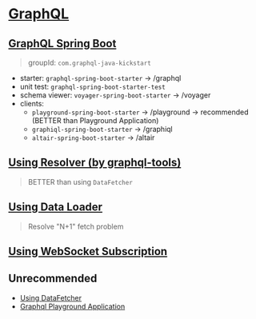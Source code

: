 # [GraphQL](https://graphql.github.io/learn/)

## [GraphQL Spring Boot](https://github.com/graphql-java-kickstart/graphql-spring-boot)

> groupId: `com.graphql-java-kickstart`

- starter: `graphql-spring-boot-starter` -> /graphql
- unit test: `graphql-spring-boot-starter-test`
- schema viewer: `voyager-spring-boot-starter` -> /voyager
- clients:
    - `playground-spring-boot-starter` -> /playground -> recommended (BETTER than Playground Application)
    - `graphiql-spring-boot-starter` -> /graphiql
    - `altair-spring-boot-starter` -> /altair


## [Using Resolver (by graphql-tools)](https://github.com/graphql-java-kickstart/graphql-spring-boot/blob/master/example-graphql-tools/)

> BETTER than using `DataFetcher`

## [Using Data Loader](https://github.com/graphql-java/java-dataloader)

> Resolve "N+1" fetch problem

## [Using WebSocket Subscription](https://github.com/graphql-java-kickstart/graphql-spring-boot/blob/master/example-graphql-subscription/)


## Unrecommended

- [Using DataFetcher](https://www.graphql-java.com/tutorials/getting-started-with-spring-boot/)
- [Graphql Playground Application](https://github.com/prisma/graphql-playground)
